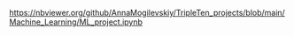 
https://nbviewer.org/github/AnnaMogilevskiy/TripleTen_projects/blob/main/Machine_Learning/ML_project.ipynb
